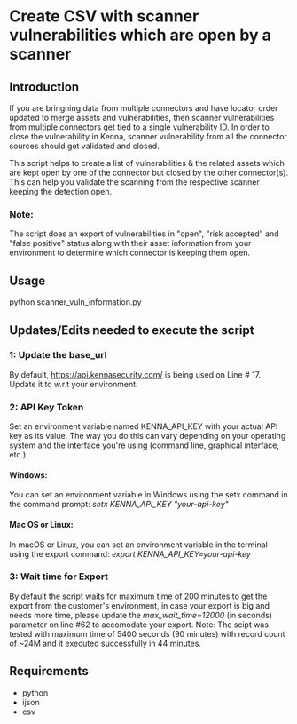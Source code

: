 # Create CSV with scanner vulnerabilities which are open by a scanner

## Introduction
If you are bringning data from multiple connectors and have locator order updated to merge assets and vulnerabilities, then scanner vulnerabilities from multiple connectors get tied to a single vulnerability ID. 
In order to close the vulnerability in Kenna, scanner vulnerability from all the connector sources should get validated and closed.

This script helps to create a list of vulnerabilities & the related assets which are kept open by one of the connector but closed by the other connector(s). 
This can help you validate the scanning from the respective scanner keeping the detection open.

### Note:
The script does an export of vulnerabilities in "open", "risk accepted" and "false positive" status along with their asset information from your environment to determine which connector is keeping them open. 
  
## Usage
python scanner_vuln_information.py

## Updates/Edits needed to execute the script

### 1: Update the base_url 
By default, https://api.kennasecurity.com/ is being used on Line # 17. Update it to w.r.t your environment.

### 2: API Key Token
Set an environment variable named KENNA_API_KEY with your actual API key as its value. The way you do this can vary depending on your operating system and the interface you're using (command line, graphical interface, etc.).
#### Windows:
You can set an environment variable in Windows using the setx command in the command prompt:
*setx KENNA_API_KEY "your-api-key"*

#### Mac OS or Linux:
In macOS or Linux, you can set an environment variable in the terminal using the export command:
*export KENNA_API_KEY=your-api-key*

### 3: Wait time for Export
By default the script waits for maximum time of 200 minutes to get the export from the customer's environment, in case your export is big and needs more time, 
please update the *max_wait_time=12000*  (in seconds) parameter on line #62 to accomodate your export.
Note: The scipt was tested with maximum time of 5400 seconds (90 minutes) with record count of ~24M and it executed successfully in 44 minutes.

## Requirements
* python
* ijson
* csv
